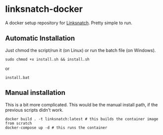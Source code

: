 # linksnatch-docker
A docker setup repository for [Linksnatch](https://github.com/amitmerchant1990/linksnatch). Pretty simple to run.
## Automatic Installation
Just chmod the script/run it (on Linux) or run the batch file (on Windows).

```sudo chmod +x install.sh && install.sh```

or

```install.bat```
## Manual installation
This is a bit more complicated. This would be the manual install path, if the previous scripts didn't work.

```
docker build . -t linksnatch:latest # this builds the container image from scratch
docker-compose up -d # this runs the container
```
